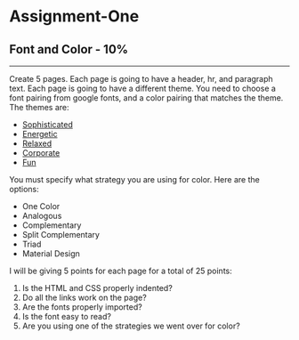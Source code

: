 # Assignment-One
## Font and Color - 10%
***
Create 5 pages. Each page is going to have a header, hr, and paragraph text. Each page is going to have a different theme. You need to choose a font pairing from google fonts, and a color pairing that matches the theme. The themes are:

* [Sophisticated](/sophisticated/ "Sophisticated")
* [Energetic](/energetic/ "Energetic")
* [Relaxed](/relaxed/ "Relaxed")
* [Corporate](/corporate/ "Corporate")
* [Fun](/fun/ "Fun")

You must specify what strategy you are using for color. Here are the options:

* One Color
* Analogous
* Complementary
* Split Complementary
* Triad
* Material Design

I will be giving 5 points for each page for a total of 25 points:

1. Is the HTML and CSS properly indented?
2. Do all the links work on the page?
3. Are the fonts properly imported?
4. Is the font easy to read?
5. Are you using one of the strategies we went over for color?